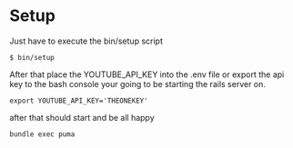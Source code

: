 # Setup

Just have to execute the bin/setup script

```shell
$ bin/setup
```

After that place the YOUTUBE_API_KEY into the .env file or export the api key to the bash console your going to be starting the rails server on.

```shell
export YOUTUBE_API_KEY='THEONEKEY'
```

after that should start and be all happy

```shell
bundle exec puma
```
